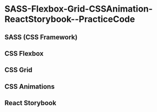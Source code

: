 # SASS-Flexbox-Grid-CSSAnimation-ReactStorybook--PracticeCode

## SASS (CSS Framework)
## CSS Flexbox
## CSS Grid
## CSS Animations
## React Storybook
